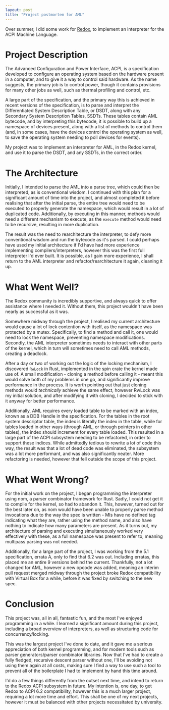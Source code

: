 ```yaml
---
layout: post
title: "Project postmortem for AML"
---
```


Over summer, I did some work for [Redox](https://www.redox-os.org), to implement an interpreter for the ACPI Machine Language.

# Project Description
The Advanced Configuration and Power Interface, ACPI, is a specification developed to configure an operating system based on the hardware present in a computer, and to give it a way to control said hardware. As the name suggests, the primary job is to control power, though it contains provisions for many other jobs as well, such as thermal profiling and control, etc.

A large part of the specification, and the primary way this is achieved in recent versions of the specification, is to parse and interpret the Differentiated System Description Table, or DSDT, along with any Secondary System Description Tables, SSDTs. These tables contain AML bytecode, and by interpreting this bytecode, it is possible to build up a namespace of devices present, along with a list of methods to control them (and, in some cases, have the devices control the operating system as well, to save the operating system needing to poll devices for events).

My project was to implement an interpreter for AML, in the Redox kernel, and use it to parse the DSDT, and any SSDTs, in the correct order.

# The Architecture
Initially, I intended to parse the AML into a parse tree, which could then be interpreted, as is conventional wisdom. I continued with this plan for a significant amount of time into the project, and almost completed it before realising that after the initial parse, the entire tree would need to be executed to properly generate the namespace, which would result in a lot of duplicated code. Additionally, by executing in this manner, methods would need a different mechanism to execute, as the `execute` method would need to be recursive, resulting in more duplication.

The result was the need to rearchitecture the interpreter, to defy more conventional wisdom and run the bytecode as it's parsed. I could perhaps have used my initial architecture if I'd have had more experience implementing compilers/interpreters, however this was the first full interpreter I'd ever built. It is possible, as I gain more experience, I shall return to the AML interpreter and refactor/rearchitecture it again, cleaning it up.

# What Went Well?
The Redox community is incredibly supportive, and always quick to offer assistance where I needed it. Without them, this project wouldn't have been nearly as successful as it was.

Somewhere midway through the project, I realised my current architecture would cause a lot of lock contention with itself, as the namespace was protected by a mutex. Specifically, to find a method and call it, one would need to lock the namespace, preventing namespace modifications. Secondly, the AML interpreter sometimes needs to interact with other parts of the kernel, which in turn will sometimes need to call AML methods, creating a deadlock.

After a day or two of working out the logic of the locking mechanism, I discovered `RwLock` in Rust, implemented in the spin crate the kernel made use of. A small modification - cloning a method before calling it - meant this would solve both of my problems in one go, and significantly improve performance in the process. It is worth pointing out that just cloning methods would _technically_ achieve the same effect, however RwLock was my initial solution, and after modifying it with cloning, I decided to stick with it anyway for better performance.

Additionally, AML requires every loaded table to be marked with an index, known as a DDB Handle in the specification. For the tables in the root system descriptor table, the index is literally the index in the table, while for tables loaded in other ways (through AML, or through pointers in other tables), the index should increment for every table loaded. This resulted in a large part of the ACPI subsystem needing to be refactored, in order to support these indices. While admittedly tedious to rewrite a lot of code this way, the result was that a lot of dead code was eliminated, the subsystem was a lot more performant, and was also significantly neater. More refactoring is needed, however that fell outside the scope of this project.

# What Went Wrong?
For the initial work on the project, I began programming the interpreter using nom, a parser combinator framework for Rust. Sadly, I could not get it to compile for the kernel, so had to abandon it. This, however, turned out for the best later on, as nom would have been unable to properly parse method invocations due to the way the spec is written - MIs have no defined tag indicating what they are, rather using the method name, and also have nothing to indicate how many parameters are present. As it turns out, my architecture of parsing and executing simultaneously worked very effectively with these, as a full namespace was present to refer to, meaning multipass parsing was not needed.

Additionally, for a large part of the project, I was working from the 5.1 specification, errata A, only to find that 6.2 was out. Including erratas, this placed me an entire 9 versions behind the current. Thankfully, not a lot changed for AML, however a new opcode was added, meaning an interim pull request merged midway through the project broke Redox compatibility with Virtual Box for a while, before it was fixed by switching to the new spec.

# Conclusion
This project was, all in all, fantastic fun, and the most I've enjoyed programming in a while. I learned a significant amount during this project, including a broad overview of interpreters, as well as structuring code for concurrency/locking.

This was the largest project I've done to date, and it gave me a serious appreciation of both kernel programming, and for modern tools such as parser generators/parser combinator libraries. Now that I've had to create a fully fledged, recursive descent parser without one, I'll be avoiding not using them again at all costs, making sure I find a way to use such a tool to prevent all of the boilerplate I had to implement by hand this time around.

I'd do a few things differently from the outset next time, and intend to return to the Redox ACPI subsystem in future. My intention is, one day, to get Redox to ACPI 6.2 compatibility, however this is a much larger project, requiring a lot more time and effort. This shall be one of my next projects, however it must be balanced with other projects necessitated by university.
